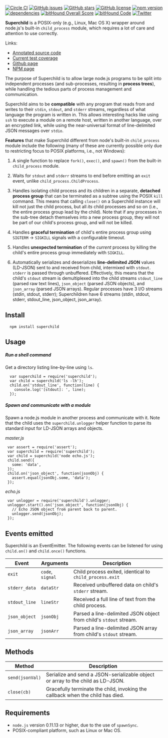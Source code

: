 
[![Circle CI](https://circleci.com/gh/mayanklahiri/node-superchild.svg?style=svg)](https://circleci.com/gh/mayanklahiri/node-superchild)
[![GitHub issues](https://img.shields.io/github/issues/mayanklahiri/node-superchild.svg)](https://github.com/mayanklahiri/node-superchild/issues)
[![GitHub stars](https://img.shields.io/github/stars/mayanklahiri/node-superchild.svg)](https://github.com/mayanklahiri/node-superchild/stargazers)
[![GitHub license](https://img.shields.io/badge/license-MIT-blue.svg)](https://raw.githubusercontent.com/mayanklahiri/node-superchild/master/LICENSE)
[![npm version](https://badge.fury.io/js/superchild.svg)](https://badge.fury.io/js/superchild)
[![dependencies](https://david-dm.org/mayanklahiri/node-superchild.svg)](https://david-dm.org/mayanklahiri/node-superchild.svg)
[![bitHound Overall Score](https://www.bithound.io/github/mayanklahiri/node-superchild/badges/score.svg)](https://www.bithound.io/github/mayanklahiri/node-superchild)
[![bitHound Code](https://www.bithound.io/github/mayanklahiri/node-superchild/badges/code.svg)](https://www.bithound.io/github/mayanklahiri/node-superchild)
[![Twitter](https://img.shields.io/twitter/url/https/github.com/mayanklahiri/node-superchild.svg?style=social)](https://twitter.com/intent/tweet?text=Wow:&url=%5Bobject%20Object%5D)

**Superchild** is a POSIX-only (e.g., Linux, Mac OS X) wrapper around
node.js's built-in `child_process` module, which requires a lot of
care and attention to use correctly.

Links:

  * [Annotated source code](http://mayanklahiri.github.io/node-superchild/superchild.html)
  * [Current test coverage](http://mayanklahiri.github.io/node-superchild/coverage/lib/index.html)
  * [Github page](https://github.com/mayanklahiri/node-superchild)
  * [NPM page](https://www.npmjs.com/package/superchild)

The purpose of Superchild is to allow large node.js programs
to be split into independent processes (and sub-processes, resulting
in **process trees**), while handling the tedious parts of process
management and communication.

Superchild aims to be **compatible** with any program
that reads from and writes to their `stdin`, `stdout`, and `stderr`
streams, regardless of what language the program is written in.
This allows interesting hacks like using `ssh` to execute a
module on a remote host, written in another language, over an
encrypted link, while using the near-universal format of
line-delimited JSON messages over `stdio`.

**Features** that make Superchild different from node's built-in
`child_process` module include the following (many of these
are currently possible only due to restricting focus to POSIX
platforms, i.e., not Windows):

  1. A single function to replace `fork()`, `exec()`,
     and `spawn()` from the built-in `child_process` module.

  2. Waits for `stdout` and `stderr` streams to end before
     emitting an `exit` event, unlike `child_process.ChildProcess`.

  3. Handles isolating child process and its children in a
     separate, __detached process group__ that can be terminated
     as a subtree using the POSIX `kill` command. This means
     that calling `close()` on a Superchild instance will kill
     not just the child process, but all _its_ child processes
     and so on (i.e., the entire process group lead by the child).
     Note that if any processes in the sub-tree detach themselves
     into a new process group, they will not be part of our
     child's process group, and will not be killed.

  4. Handles __graceful termination__ of child's entire process group
     using `SIGTERM` -> `SIGKILL` signals with a configurable timeout.

  5. Handles __unexpected termination__ of the *current* process by
     killing the child's entire process group immediately with `SIGKILL`.

  6. Automatically serializes and deserializes __line-delimited JSON__
     values (LD-JSON) sent to and received from child, intermixed
     with `stdout`. `stderr` is passed through unbuffered. Effectively,
     this means that the child's `stdout` stream is demultiplexed
     into the child streams `stdout_line` (parsed raw text lines),
     `json_object` (parsed JSON objects), and `json_array` (parsed JSON
     arrays). Regular processes have 3 I/O streams (stdin, stdout,
     stderr); Superchildren have 6 streams (stdin, stdout, stderr,
     stdout_line, json_object, json_array).

## Install

      npm install superchild

## Usage

##### Run a shell command

Get a directory listing line-by-line using `ls`.

      var superchild = require('superchild');
      var child = superchild('ls -lh');
      child.on('stdout_line', function(line) {
        console.log('[stdout]: ', line);
      });

##### Spawn and communicate with a module

Spawn a node.js module in another process and communicate with it.
Note that the child uses the `superchild.unlogger` helper function
to parse its standard input for LD-JSON arrays and objects.

_master.js_

     var assert = require('assert');
     var superchild = require('superchild');
     var child = superchild('node echo.js');
     child.send({
       some: 'data',
     });
     child.on('json_object', function(jsonObj) {
       assert.equal(jsonObj.some, 'data');
     });

_echo.js_

     var unlogger = require('superchild').unlogger;
     unlogger.start().on('json_object', function(jsonObj) {
       // Echo JSON object from parent back to parent.
       unlogger.send(jsonObj);
     });


## Events emitted

Superchild is an EventEmitter. The following events can be listened for
using `child.on()` and `child.once()` functions.

| Event          | Arguments                | Description                                             |
| ---------------| -------------------------|---------------------------------------------------------|
| `exit`         | `code`, `signal`         | Child process exited, identical to `child_process.exit` |
| `stderr_data`  | `dataStr`                | Received unbuffered data on child's `stderr` stream.    |
| `stdout_line`  | `lineStr`                | Received a full line of text from the child process.    |
| `json_object`  | `jsonObj`                | Parsed a line-delimited JSON object from child's `stdout` stream. |
| `json_array`   | `jsonArr`                | Parsed a line-delimited JSON array from child's `stdout` stream.  |

## Methods

| Method          | Description                                                                    |
| ----------------| -------------------------------------------------------------------------------|
| `send(jsonVal)` | Serialize and send a JSON-serializable object or array to the child as LD-JSON.|
| `close(cb)`     | Gracefully terminate the child, invoking the callback when the child has died. |

## Requirements

  * `node.js` version 0.11.13 or higher, due to the use of `spawnSync`.
  * POSIX-compliant platform, such as Linux or Mac OS.

